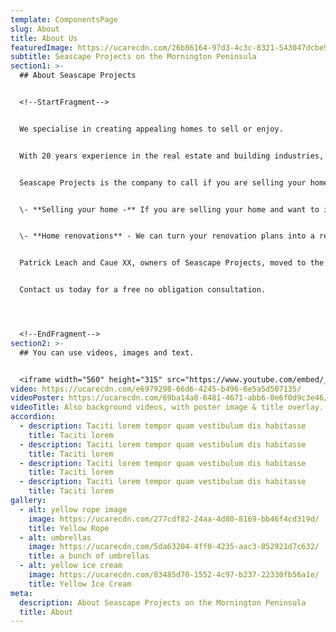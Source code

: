 ```yaml
---
template: ComponentsPage
slug: About
title: About Us
featuredImage: https://ucarecdn.com/26b86164-97d3-4c3c-8321-543047dcbe9d/-/preview/-/enhance/63/
subtitle: Seascape Projects on the Mornington Peninsula
section1: >-
  ## About Seascape Projects


  <!--StartFragment-->


  We specialise in creating appealing homes to sell or enjoy.


  With 20 years experience in the real estate and building industries, we can help you increase the value of your home.


  Seascape Projects is the company to call if you are selling your home or planning home renovations:


  \- **Selling your home -** If you are selling your home and want to increase its appeal and sale price, we are here to help. We can conduct all of your painting, flooring, repairs, gardening and other trade work to maximise the appeal of your home for sale.


  \- **Home renovations** - We can turn your renovation plans into a reality on time and on budget. We pride ourselves on our quality renovations. Our focus is to renovate any part of your home and add value.


  Patrick Leach and Caue XX, owners of Seascape Projects, moved to the Mornington Peninsula with the aim of offering a high quality and personable service from start to finish on every job.


  Contact us today for a free no obligation consultation.




  <!--EndFragment-->
section2: >-
  ## You can use videos, images and text.


  <iframe width="560" height="315" src="https://www.youtube.com/embed/_m2CHvfVK5I" frameborder="0" allow="accelerometer; autoplay; clipboard-write; encrypted-media; gyroscope; picture-in-picture" allowfullscreen></iframe>
video: https://ucarecdn.com/e6979298-66d6-4245-b496-6e5a5d507135/
videoPoster: https://ucarecdn.com/69ba14a8-6481-4671-abb6-0e6f0d9c3e46/
videoTitle: Also background videos, with poster image & title overlay.
accordion:
  - description: Taciti lorem tempor quam vestibulum dis habitasse
    title: Taciti lorem
  - description: Taciti lorem tempor quam vestibulum dis habitasse
    title: Taciti lorem
  - description: Taciti lorem tempor quam vestibulum dis habitasse
    title: Taciti lorem
  - description: Taciti lorem tempor quam vestibulum dis habitasse
    title: Taciti lorem
gallery:
  - alt: yellow rope image
    image: https://ucarecdn.com/277cdf82-24aa-4d80-8169-bb46f4cd319d/
    title: Yellow Rope
  - alt: umbrellas
    image: https://ucarecdn.com/5da63204-4ff0-4235-aac3-852921d7c632/
    title: a bunch of umbrellas
  - alt: yellow ice cream
    image: https://ucarecdn.com/83485d70-1552-4c97-b237-22330fb56a1e/
    title: Yellow Ice Cream
meta:
  description: About Seascape Projects on the Mornington Peninsula
  title: About
---
```

